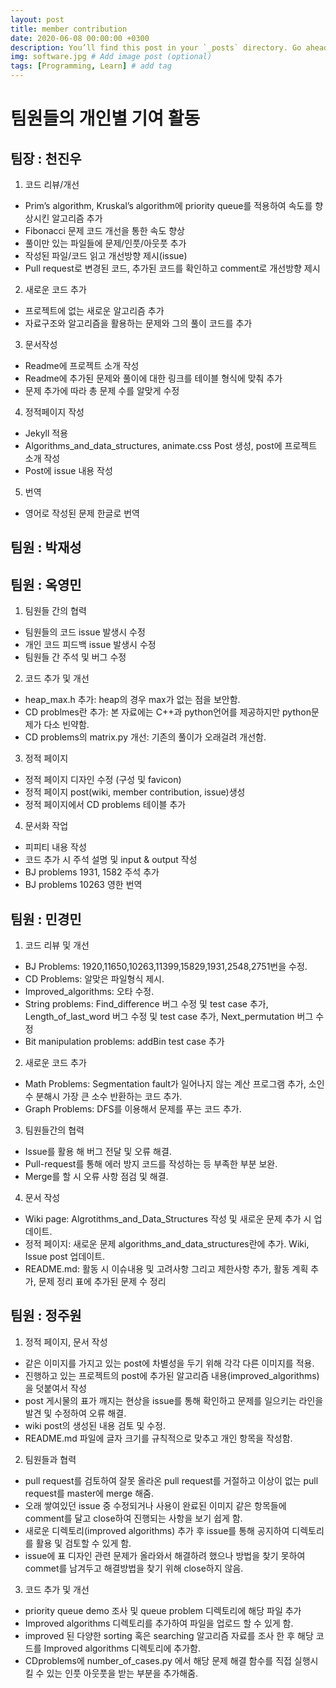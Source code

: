 ```yaml
---
layout: post
title: member contribution  
date: 2020-06-08 00:00:00 +0300
description: You’ll find this post in your `_posts` directory. Go ahead and edit it and re-build the site to see your changes. # Add post description (optional)
img: software.jpg # Add image post (optional)
tags: [Programming, Learn] # add tag
---
```


# 팀원들의 개인별 기여 활동

## 팀장 : 천진우
1. 코드 리뷰/개선
- Prim’s algorithm, Kruskal’s algorithm에 priority queue를 적용하여 속도를 향상시킨 알고리즘 추가
- Fibonacci 문제 코드 개선을 통한 속도 향상
- 풀이만 있는 파일들에 문제/인풋/아웃풋 추가
- 작성된 파일/코드 읽고 개선방향 제시(issue)
- Pull request로 변경된 코드, 추가된 코드를 확인하고 comment로 개선방향 제시
2. 새로운 코드 추가
- 프로젝트에 없는 새로운 알고리즘 추가
- 자료구조와 알고리즘을 활용하는 문제와 그의 풀이 코드를 추가
3. 문서작성
- Readme에 프로젝트 소개 작성
- Readme에 추가된 문제와 풀이에 대한 링크를 테이블 형식에 맞춰 추가
- 문제 추가에 따라 총 문제 수를 알맞게 수정
4. 정적페이지 작성
- Jekyll 적용
- Algorithms_and_data_structures, animate.css Post 생성, post에 프로젝트 소개 작성
- Post에 issue 내용 작성
5. 번역
- 영어로 작성된 문제 한글로 번역



## 팀원 : 박재성



## 팀원 : 옥영민
1. 팀원들 간의 협력  
- 팀원들의 코드 issue 발생시 수정
- 개인 코드 피드백 issue 발생시 수정
- 팀원들 간 주석 및 버그 수정  
2. 코드 추가 및 개선  
- heap_max.h 추가: heap의 경우 max가 없는 점을 보안함.
- CD problmes란 추가: 본 자료에는 C++과 python언어를 제공하지만 python문제가 다소 빈약함.  
- CD problems의 matrix.py 개선: 기존의 풀이가 오래걸려 개선함.  
3. 정적 페이지  
- 정적 페이지 디자인 수정 (구성 및 favicon) 
- 정적 페이지 post(wiki, member contribution, issue)생성
- 정적 페이지에서 CD problems 테이블 추가  
4. 문서화 작업  
- 피피티 내용 작성  
- 코드 추가 시 주석 설명 및 input & output 작성
- BJ problems 1931, 1582 주석 추가  
- BJ problems  10263 영한 번역  



## 팀원 : 민경민   
1. 코드 리뷰 및 개선   
- BJ Problems: 1920,11650,10263,11399,15829,1931,2548,2751번을 수정.      
- CD Problems: 알맞은 파일형식 제시.   
- Improved_algorithms: 오타 수정.   
- String problems: Find_difference 버그 수정 및 test case 추가, Length_of_last_word 버그 수정 및 test case 추가, Next_permutation 버그 수정 
- Bit manipulation problems: addBin test case 추가  
2. 새로운 코드 추가   
- Math Problems: Segmentation fault가 일어나지 않는 계산 프로그램 추가, 소인수 분해시 가장 큰 소수 반환하는 코드 추가.
- Graph Problems: DFS를 이용해서 문제를 푸는 코드 추가.   
3. 팀원들간의 협력
- Issue를 활용 해 버그 전달 및 오류 해결.
- Pull-request를 통해 에러 방지 코드를 작성하는 등 부족한 부분 보완.
- Merge를 할 시 오류 사항 점검 및 해결.   
4. 문서 작성
- Wiki page: Algrotithms_and_Data_Structures 작성 및 새로운 문제 추가 시 업데이트.      
- 정적 페이지: 새로운 문제 algorithms_and_data_structures란에 추가. Wiki, Issue post 업데이트.   
- README.md: 활동 시 이슈내용 및 고려사항 그리고 제한사항 추가, 활동 계획 추가, 문제 정리 표에 추가된 문제 수 정리   







## 팀원 : 정주원
1. 정적 페이지, 문서 작성
- 같은 이미지를 가지고 있는 post에 차별성을 두기 위해 각각 다른 이미지를 적용.
- 진행하고 있는 프로젝트의 post에 추가된 알고리즘 내용(improved_algorithms)을 덧붙여서 작성
- post 게시물의 표가 깨지는 현상을 issue를 통해 확인하고 문제를 일으키는 라인을 발견 및 수정하여 오류 해결.
- wiki post의 생성된 내용 검토 및 수정.
- README.md 파일에 글자 크기를 규칙적으로 맞추고 개인 항목을 작성함.
2. 팀원들과 협력
- pull request를 검토하여 잘못 올라온 pull request를 거절하고 이상이 없는 pull request를 master에 merge 해줌.
- 오래 쌓여있던 issue 중 수정되거나 사용이 완료된 이미지 같은 항목들에 comment를 달고 close하여 진행되는 사항을 보기 쉽게 함.
- 새로운 디렉토리(improved algorithms) 추가 후 issue를 통해 공지하여 디렉토리를 활용 및 검토할 수 있게 함.
- issue에 표 디자인 관련 문제가 올라와서 해결하려 했으나 방법을 찾기 못하여 commet를 남겨두고 해결방법을 찾기 위해 close하지 않음.
3. 코드 추가 및 개선
- priority queue demo 조사 및 queue problem 디렉토리에 해당 파일 추가
- Improved algorithms 디렉토리를 추가하여 파일을 업로드 할 수 있게 함.
- improved 된 다양한 sorting 혹은 searching 알고리즘 자료를 조사 한 후 해당 코드를 Improved algorithms 디렉토리에 추가함.
- CDproblems에 number_of_cases.py 에서 해당 문제 해결 함수를 직접 실행시킬 수 있는 인풋 아웃풋을 받는 부분을 추가해줌.

